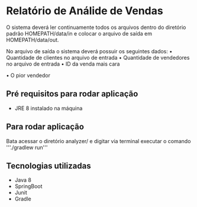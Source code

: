 # Relatório de Análide de Vendas
O sistema deverá ler continuamente todos os arquivos dentro do diretório padrão HOMEPATH/data/in e colocar o arquivo de saída 
em HOMEPATH/data/out.

No arquivo de saída o sistema deverá possuir os seguintes dados:
• Quantidade de clientes no arquivo de entrada
• Quantidade de vendedores no arquivo de entrada
• ID da venda mais cara

• O pior vendedor

## Pré requisitos para rodar aplicação
- JRE 8 instalado na máquina

## Para rodar aplicação
Bata acessar o diretório analyzer/ e digitar via terminal executar o comando 
'''./gradlew run'''

## Tecnologias utilizadas
- Java 8
- SpringBoot
- Junit
- Gradle

